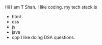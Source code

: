 Hii I am T Shah.
I like coding.
my tech stack is 
- html
- css
- js
- java
- cpp
I like doing DSA questions.
